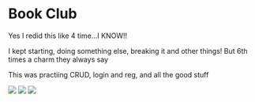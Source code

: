 # Book Club

Yes I redid this like 4 time...I KNOW!!

I kept starting, doing something else, breaking it and other things! But 6th times a charm they always say

This was practiing CRUD, login and reg, and all the good stuff

![](https://github.com/lisabroadhead/JAVA-coding-dojo/blob/main/springProjects/com.codingdojo.bookClubAssigment/Screen%20Shot%202022-04-20%20at%2012.05.26%20PM.png)
![](https://github.com/lisabroadhead/JAVA-coding-dojo/blob/main/springProjects/com.codingdojo.date/Screen%20Shot%202022-04-09%20at%2011.37.32%20AM.png)
![](https://github.com/lisabroadhead/JAVA-coding-dojo/blob/main/springProjects/com.codingdojo.date/Screen%20Shot%202022-04-09%20at%2011.37.32%20AM.png)

